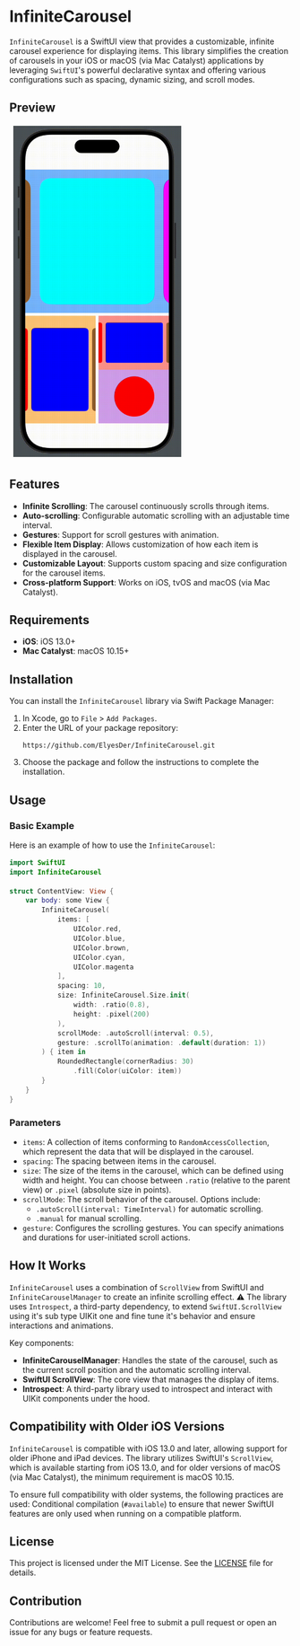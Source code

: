 # InfiniteCarousel

`InfiniteCarousel` is a SwiftUI view that provides a customizable, infinite carousel experience for displaying items. This library simplifies the creation of carousels in your iOS or macOS (via Mac Catalyst) applications by leveraging `SwiftUI`'s powerful declarative syntax and offering various configurations such as spacing, dynamic sizing, and scroll modes.

## Preview

<table class="tg"><thead>
  <tr>
    <td class="tg-0lax"><img src="https://github.com/ElyesDer/InfiniteCarousel/blob/main/Preview/structered_preview.gif" width="300"/></td>
  </tr></thead>
</table>

## Features

- **Infinite Scrolling**: The carousel continuously scrolls through items.
- **Auto-scrolling**: Configurable automatic scrolling with an adjustable time interval.
- **Gestures**: Support for scroll gestures with animation.
- **Flexible Item Display**: Allows customization of how each item is displayed in the carousel.
- **Customizable Layout**: Supports custom spacing and size configuration for the carousel items.
- **Cross-platform Support**: Works on iOS, tvOS and macOS (via Mac Catalyst).

## Requirements

- **iOS**: iOS 13.0+
- **Mac Catalyst**: macOS 10.15+

## Installation

You can install the `InfiniteCarousel` library via Swift Package Manager:

1. In Xcode, go to `File` > `Add Packages`.
2. Enter the URL of your package repository: 
    ```
    https://github.com/ElyesDer/InfiniteCarousel.git
    ```
3. Choose the package and follow the instructions to complete the installation.

## Usage

### Basic Example

Here is an example of how to use the `InfiniteCarousel`:

```swift
import SwiftUI
import InfiniteCarousel

struct ContentView: View {
    var body: some View {
        InfiniteCarousel(
            items: [
                UIColor.red,
                UIColor.blue,
                UIColor.brown,
                UIColor.cyan,
                UIColor.magenta
            ],
            spacing: 10,
            size: InfiniteCarousel.Size.init(
                width: .ratio(0.8),
                height: .pixel(200)
            ),
            scrollMode: .autoScroll(interval: 0.5),
            gesture: .scrollTo(animation: .default(duration: 1))
        ) { item in
            RoundedRectangle(cornerRadius: 30)
                .fill(Color(uiColor: item))
        }
    }
}
```

### Parameters

- `items`: A collection of items conforming to `RandomAccessCollection`, which represent the data that will be displayed in the carousel.
- `spacing`: The spacing between items in the carousel.
- `size`: The size of the items in the carousel, which can be defined using width and height. You can choose between `.ratio` (relative to the parent view) or `.pixel` (absolute size in points).
- `scrollMode`: The scroll behavior of the carousel. Options include:
  - `.autoScroll(interval: TimeInterval)` for automatic scrolling.
  - `.manual` for manual scrolling.
- `gesture`: Configures the scrolling gestures. You can specify animations and durations for user-initiated scroll actions.

## How It Works

`InfiniteCarousel` uses a combination of `ScrollView` from SwiftUI and `InfiniteCarouselManager` to create an infinite scrolling effect. 
⚠️ The library uses `Introspect`, a third-party dependency, to extend `SwiftUI.ScrollView` using it's sub type UIKit one and fine tune it's behavior and ensure interactions and animations.

Key components:
- **InfiniteCarouselManager**: Handles the state of the carousel, such as the current scroll position and the automatic scrolling interval.
- **SwiftUI ScrollView**: The core view that manages the display of items.
- **Introspect**: A third-party library used to introspect and interact with UIKit components under the hood.

## Compatibility with Older iOS Versions

`InfiniteCarousel` is compatible with iOS 13.0 and later, allowing support for older iPhone and iPad devices. The library utilizes SwiftUI's `ScrollView`, which is available starting from iOS 13.0, and for older versions of macOS (via Mac Catalyst), the minimum requirement is macOS 10.15.

To ensure full compatibility with older systems, the following practices are used:
Conditional compilation (`#available`) to ensure that newer SwiftUI features are only used when running on a compatible platform.

## License

This project is licensed under the MIT License. See the [LICENSE](LICENSE) file for details.

## Contribution

Contributions are welcome! Feel free to submit a pull request or open an issue for any bugs or feature requests.
